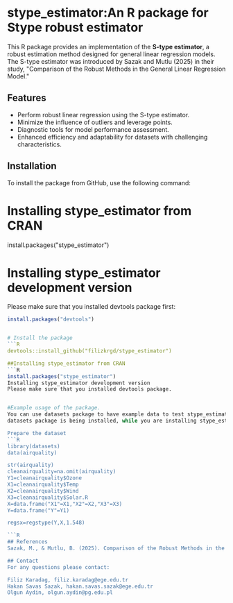 # stype_estimator:An R package for Stype robust estimator
This R package provides an implementation of the **S-type estimator**, a robust estimation method designed for general linear regression models. The S-type estimator was introduced by Sazak and Mutlu (2025) in their study, "Comparison of the Robust Methods in the General Linear Regression Model."

## Features
- Perform robust linear regression using the S-type estimator.
- Minimize the influence of outliers and leverage points.
- Diagnostic tools for model performance assessment.
- Enhanced efficiency and adaptability for datasets with challenging characteristics.

## Installation
To install the package from GitHub, use the following command:


# Installing stype_estimator from CRAN
install.packages("stype_estimator")

# Installing stype_estimator development version
Please make sure that you installed devtools package first:
```R
install.packages("devtools")


# Install the package
```R
devtools::install_github("filizkrgd/stype_estimator")

##Installing stype_estimator from CRAN
```R
install.packages("stype_estimator")
Installing stype_estimator development version
Please make sure that you installed devtools package.


#Example usage of the package.
You can use datasets package to have example data to test stype_estimator package. 
datasets package is being installed, while you are installing stype_estimator package, so you don't have to install the package again.

Prepare the dataset
```R
library(datasets)
data(airquality)

str(airquality)
cleanairquality=na.omit(airquality)
Y1=cleanairquality$Ozone
X1=cleanairquality$Temp
X2=cleanairquality$Wind
X3=cleanairquality$Solar.R
X=data.frame("X1"=X1,"X2"=X2,"X3"=X3)
Y=data.frame("Y"=Y1)

regsx=regstype(Y,X,1.548)

```R
## References
Sazak, M., & Mutlu, B. (2025). Comparison of the Robust Methods in the General Linear Regression Model.

## Contact
For any questions please contact:

Filiz Karadag, filiz.karadag@ege.edu.tr
Hakan Savas Sazak, hakan.savas.sazak@ege.edu.tr
Olgun Aydin, olgun.aydin@pg.edu.pl

